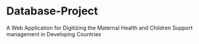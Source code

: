 # Database-Project
A Web Application for Digitizing the Maternal Health and Children Support management in Developing Countries

